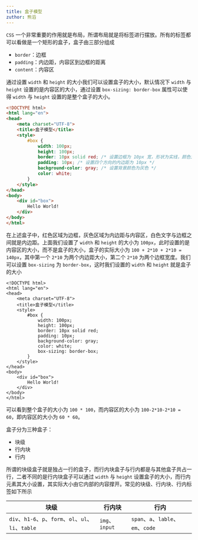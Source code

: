 ```yaml
---
title: 盒子模型
zuthor: 熊滔
---
```


`CSS` 一个非常重要的作用就是布局，所谓布局就是将标签进行摆放。所有的标签都可以看做是一个矩形的盒子，盒子由三部分组成

- `border`：边框
- `padding`：内边距，内容区到边框的距离
- `content`：内容区

通过设置 `width` 和 `height` 的大小我们可以设置盒子的大小，默认情况下 `width` 与 `height` 设置的是内容区的大小，通过设置 `box-sizing: border-box` 属性可以使得 `width` 与 `height` 设置的是整个盒子的大小。

```html
<!DOCTYPE html>
<html lang="en">
<head>
    <meta charset="UTF-8">
    <title>盒子模型</title>
    <style>
        #box {
            width: 100px;
            height: 100px;
            border: 10px solid red; /* 设置边框为 10px 宽，形状为实线，颜色为红色 */
            padding: 10px; /* 设置四个方向的内边距为 10px */
            background-color: gray; /* 设置背景颜色为灰色 */
            color: white;
        }
    </style>
</head>
<body>
    <div id="box">
        Hello World!
    </div>
</body>
</html>
```

<DisplayBox>
<CSS-Demo-14></CSS-Demo-14>
</DisplayBox>

在上述盒子中，红色区域为边框，灰色区域为内边距与内容区，白色文字与边框之间就是内边距。上面我们设置了 `width` 和 `height` 的大小为 `100px`，此时设置的是内容区的大小，而不是盒子的大小，盒子的实际大小为 `100 + 2*10 + 2*10 = 140px`，其中第一个 `2*10` 为两个内边距大小，第二个 `2*10` 为两个边框宽度。我们可以设置 `box-sizing` 为 `border-box`，这时我们设置的 `width` 和 `height` 就是盒子的大小

```html{14}
<!DOCTYPE html>
<html lang="en">
<head>
    <meta charset="UTF-8">
    <title>盒子模型</title>
    <style>
        #box {
            width: 100px;
            height: 100px;
            border: 10px solid red;
            padding: 10px;
            background-color: gray;
            color: white;
            box-sizing: border-box;
        }
    </style>
</head>
<body>
    <div id="box">
        Hello World!
    </div>
</body>
</html>
```

<DisplayBox>
<CSS-Demo-15></CSS-Demo-15>
</DisplayBox>

可以看到整个盒子的大小为 `100 * 100`，而内容区的大小为 `100-2*10-2*10 = 60`，即内容区的大小为 `60 * 60`。

盒子分为三种盒子：

- 块级
- 行内块
- 行内

所谓的块级盒子就是独占一行的盒子，而行内块盒子与行内都是与其他盒子共占一行，二者不同的是行内块盒子可以通过 `width` 与 `height` 设置盒子的大小，而行内元素其大小设置，其实际大小由它内部的内容撑开。常见的块级、行内块、行内标签如下所示

| 块级                                                  | 行内块         | 行内                               |
| ----------------------------------------------------- | -------------- | ---------------------------------- |
| `div`、`h1-6`、`p`、`form`、`ol`、`ul`、`li`、`table` | `img`、`input` | `span`、`a`、`lable`、`em`、`code` |



<Disqus />